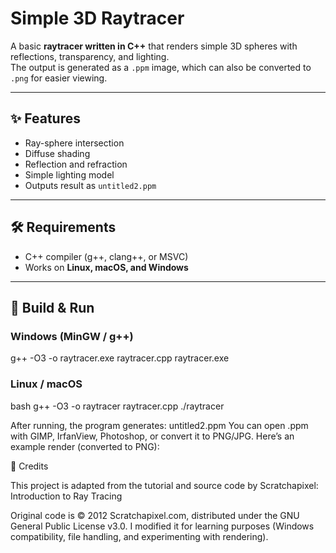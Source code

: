 # Simple 3D Raytracer

A basic **raytracer written in C++** that renders simple 3D spheres with reflections, transparency, and lighting.  
The output is generated as a `.ppm` image, which can also be converted to `.png` for easier viewing.

---

## ✨ Features
- Ray-sphere intersection
- Diffuse shading
- Reflection and refraction
- Simple lighting model
- Outputs result as `untitled2.ppm`

---

## 🛠 Requirements
- C++ compiler (g++, clang++, or MSVC)
- Works on **Linux, macOS, and Windows**

---

## 🚀 Build & Run

### Windows (MinGW / g++)
g++ -O3 -o raytracer.exe raytracer.cpp
raytracer.exe

### Linux / macOS
bash
g++ -O3 -o raytracer raytracer.cpp
./raytracer

After running, the program generates:
untitled2.ppm
You can open .ppm with GIMP, IrfanView, Photoshop, or convert it to PNG/JPG.
Here’s an example render (converted to PNG):

📖 Credits

This project is adapted from the tutorial and source code by Scratchapixel:
Introduction to Ray Tracing

Original code is © 2012 Scratchapixel.com, distributed under the GNU General Public License v3.0.
I modified it for learning purposes (Windows compatibility, file handling, and experimenting with rendering).


